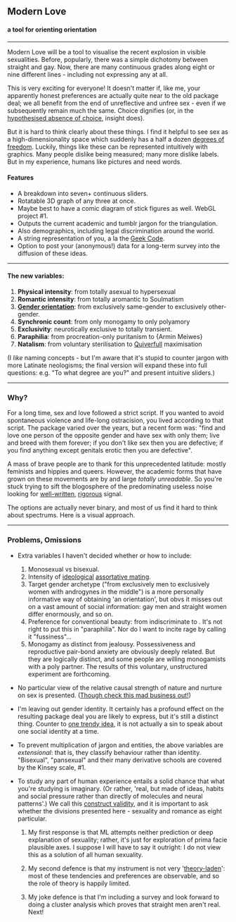 ## Modern Love
#### a tool for orienting orientation
---

Modern Love will be a tool to visualise the recent explosion in visible sexualities. Before, popularly, there was a simple dichotomy between straight and gay. Now, there are many continuous grades along eight or nine different lines - including not expressing any at all.

This is very exciting for everyone! It doesn't matter if, like me, your apparently honest preferences are actually quite near to the old package deal; we all benefit from the end of unreflective and unfree sex - even if we subsequently remain much the same. Choice dignifies (or, in the [hypothesised absence of choice](https://en.wikipedia.org/wiki/Biology_and_sexual_orientation), insight does).

But it is hard to think clearly about these things. I find it helpful to see sex as a high-dimensionality space which suddenly has a half a dozen [degrees of freedom](https://en.wikipedia.org/wiki/Degrees_of_freedom_%28statistics%29). Luckily, things like these can be represented intuitively with graphics. Many people dislike being measured; many more dislike labels. But in my experience, humans like pictures and need words.


#### Features
* A breakdown into seven+ continuous sliders.
* Rotatable 3D graph of any three at once.
* Maybe best to have a comic diagram of stick figures as well. WebGL project \#1.
* Outputs the current academic and tumblr jargon for the triangulation.
* Also demographics, including legal discrimination around the world.
* A string representation of you, a la the [Geek Code](https://en.wikipedia.org/wiki/Geek_Code).
* Option to post your (anonymous!) data for a long-term survey into the diffusion of these ideas.

---

#### The new variables:  

1. **Physical intensity**: from totally asexual to hypersexual
2. **Romantic intensity**: from totally aromantic to Soulmatism
3. [**Gender orientation**](https://en.wikipedia.org/wiki/Kinsey_scale): from exclusively same-gender to exclusively other-gender. 
4. **Synchronic count**: from only monogamy to only polyamory
5. **Exclusivity**: neurotically exclusive to totally transient.
6. **Paraphilia**: from procreation-only puritanism to {Armin Meiwes}
7. **Natalism**: from voluntary sterilisation to [Quiverfull](https://en.wikipedia.org/wiki/Quiverfull) maximisation


(I *like* naming concepts - but I'm aware that it's stupid to counter jargon with more Latinate neologisms; the final version will expand these into full questions: e.g. "To what degree are you?" and present intuitive sliders.)

---

### Why?

For a long time, sex and love followed a strict script. If you wanted to avoid spontaneous violence and life-long ostracision, you lived according to that script. The package varied over the years, but a recent form was: "find and love one person of the opposite gender and have sex with only them; live and breed with them forever; if you don't like sex then you are defective; if you find anything except genitals erotic then you are defective".

A mass of brave people are to thank for this unprecedented latitude: mostly feminists and hippies and queers. However, the academic forms that have grown on these movements are by and large *totally unreadable*. So you're stuck trying to sift the blogosphere of the predominating useless noise looking for [well-written](https://thingofthings.wordpress.com/tag/follow-ozymandias271-for-more-sad-gays/), [rigorous](http://theunitofcaring.tumblr.com/post/117203975026/pure-queers) signal.

The options are actually never binary, and most of us find it hard to think about spectrums. Here is a visual approach.

---

### Problems, Omissions


* Extra variables I haven't decided whether or how to include:

  1. Monosexual vs bisexual.
  2. Intensity of [ideological](http://blog.practicalethics.ox.ac.uk/2015/05/if-youre-a-conservative-im-not-your-friend/) [assortative mating](https://en.wikipedia.org/wiki/Assortative_mating).
  3. Target gender archetype ("from exclusively men to exclusively women with androgynes in the middle") is a more personally informative way of obtaining 'an orientation', but obvs it misses out on a vast amount of social information: gay men and straight women differ enormously, and so on.
  4. Preference for conventional beauty: from indiscriminate to . It's not right to put this in "paraphilia". Nor do I want to incite rage by calling it "fussiness"...
  5. Monogamy as distinct from jealousy. Possessiveness and reproductive pair-bond anxiety are obviously deeply related. But they are logically distinct, and some people are willing monogamists with a poly partner. The results of this voluntary, unstructured experiment are forthcoming.

* No particular view of the relative causal strength of nature and nurture on sex is presented. ([Though check this mad business out!](https://en.wikipedia.org/wiki/Digit_ratio#Correlation_between_digit_ratio_and_traits))

* I'm leaving out gender identity. It certainly has a profound effect on the resulting package deal you are likely to express, but it's still a distinct thing. Counter to [one trendy idea](http://geekfeminism.wikia.com/wiki/Intersectionality), it is not actually a sin to speak about one social identity at a time.

* To prevent multiplication of jargon and entities, the above variables are *extensional*: that is, they classify behaviour rather than identity. "Bisexual", "pansexual" and their many derivative schools are covered by the Kinsey scale, \#1.

* To study any part of human experience entails a solid chance that what you're studying is imaginary. (Or rather, 'real, but made of ideas, habits and social pressure rather than directly of molecules and neural patterns'.) We call this [construct validity](https://en.wikipedia.org/wiki/Construct_validity), and it is important to ask whether the divisions presented here - sexuality and romance as eight particular.

  1. My first response is that ML attempts neither prediction or deep explanation of sexuality; rather, it's just for exploration of prima facie plausible axes. I suppose I will have to say it outright: I do not view this as a solution of all human sexuality.

  2. My second defence is that my instrument is not very '[theory-laden](https://en.wikipedia.org/wiki/Theory-ladenness)': most of these tendencies and preferences are observable, and so the role of theory is happily limited.

  3. My joke defence is that I'm including a survey and look forward to doing a cluster analysis which proves that straight men aren't real. Next!

